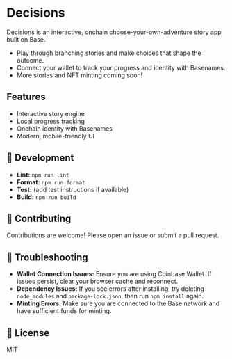 # Decisions

Decisions is an interactive, onchain choose-your-own-adventure story app built on Base. 

- Play through branching stories and make choices that shape the outcome.
- Connect your wallet to track your progress and identity with Basenames.
- More stories and NFT minting coming soon!

## Features
- Interactive story engine
- Local progress tracking
- Onchain identity with Basenames
- Modern, mobile-friendly UI

## 🧪 Development

- **Lint:** `npm run lint`
- **Format:** `npm run format`
- **Test:** (add test instructions if available)
- **Build:** `npm run build`

## 🤝 Contributing

Contributions are welcome! Please open an issue or submit a pull request.

## 🐛 Troubleshooting

- **Wallet Connection Issues:** Ensure you are using Coinbase Wallet. If issues persist, clear your browser cache and reconnect.
- **Dependency Issues:** If you see errors after installing, try deleting `node_modules` and `package-lock.json`, then run `npm install` again.
- **Minting Errors:** Make sure you are connected to the Base network and have sufficient funds for minting.

## 📜 License

MIT